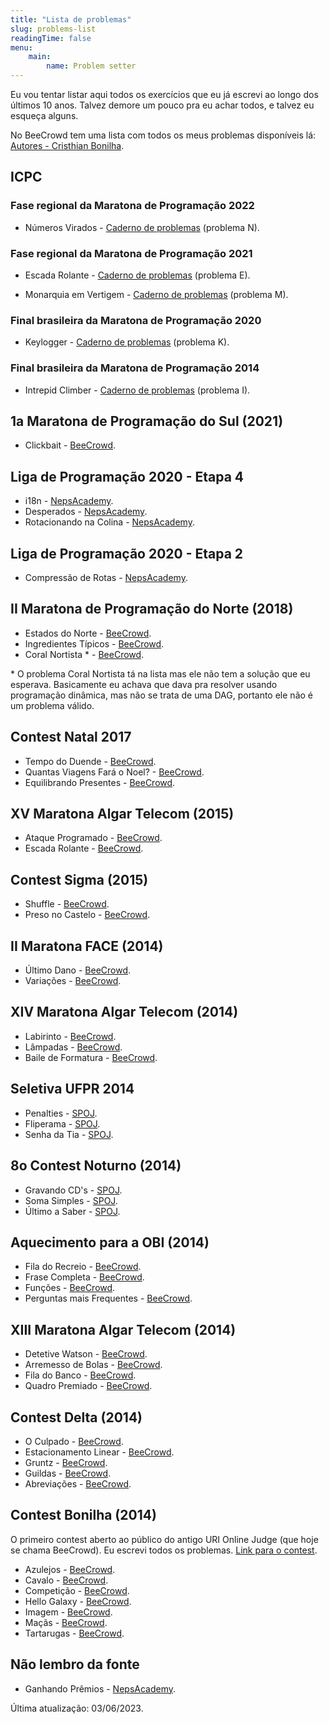 ```yaml
---
title: "Lista de problemas"
slug: problems-list
readingTime: false
menu:
    main:
        name: Problem setter
---
```


Eu vou tentar listar aqui todos os exercícios que eu já escrevi ao longo dos últimos 10 anos.
Talvez demore um pouco pra eu achar todos, e talvez eu esqueça alguns.

No BeeCrowd tem uma lista com todos os meus problemas disponíveis lá:
[Autores - Cristhian Bonilha](https://www.beecrowd.com.br/judge/pt/problems/author/22).

## ICPC

### Fase regional da Maratona de Programação 2022

* Números Virados - [Caderno de problemas](http://maratona.sbc.org.br/hist/2022/primfase22/reports/problems/maratona.pdf) (problema N).

### Fase regional da Maratona de Programação 2021

* Escada Rolante - [Caderno de problemas](http://maratona.sbc.org.br/hist/2021/primeira-fase/maratona.pdf) (problema E).

* Monarquia em Vertigem - [Caderno de problemas](http://maratona.sbc.org.br/hist/2021/primeira-fase/maratona.pdf) (problema M).

### Final brasileira da Maratona de Programação 2020

* Keylogger - [Caderno de problemas](http://maratona.sbc.org.br/hist/2020/final20/resultados/contest/pdfs/contest.pdf) (problema K).

### Final brasileira da Maratona de Programação 2014

* Intrepid Climber - [Caderno de problemas](http://maratona.sbc.org.br/hist/2014/resultados14/icpcla2014/contest_onesided.pdf) (problema I).


## 1a Maratona de Programação do Sul (2021)

* Clickbait - [BeeCrowd](https://www.beecrowd.com.br/judge/pt/problems/view/3351).


## Liga de Programação 2020 - Etapa 4

* i18n - [NepsAcademy](https://neps.academy/br/exercise/898).
* Desperados - [NepsAcademy](https://neps.academy/br/exercise/899).
* Rotacionando na Colina - [NepsAcademy](https://neps.academy/br/exercise/999).


## Liga de Programação 2020 - Etapa 2

* Compressão de Rotas - [NepsAcademy](https://neps.academy/br/exercise/762).


## II Maratona de Programação do Norte (2018)

* Estados do Norte - [BeeCrowd](https://www.beecrowd.com.br/judge/pt/problems/view/2803).
* Ingredientes Típicos - [BeeCrowd](https://www.beecrowd.com.br/judge/pt/problems/view/2806).
* Coral Nortista \* - [BeeCrowd](https://www.beecrowd.com.br/judge/pt/problems/view/2799).

\* O problema Coral Nortista tá na lista mas ele não tem a solução que eu esperava. Basicamente
eu achava que dava pra resolver usando programação dinâmica, mas não se trata de uma DAG,
portanto ele não é um problema válido.


## Contest Natal 2017

* Tempo do Duende - [BeeCrowd](https://www.beecrowd.com.br/judge/pt/problems/view/2717).
* Quantas Viagens Fará o Noel? - [BeeCrowd](https://www.beecrowd.com.br/judge/pt/problems/view/2719).
* Equilibrando Presentes - [BeeCrowd](https://www.beecrowd.com.br/judge/pt/problems/view/2723).


## XV Maratona Algar Telecom (2015)

* Ataque Programado - [BeeCrowd](https://www.beecrowd.com.br/judge/pt/problems/view/1792).
* Escada Rolante - [BeeCrowd](https://www.beecrowd.com.br/judge/pt/problems/view/1793).


## Contest Sigma (2015)

* Shuffle - [BeeCrowd](https://www.beecrowd.com.br/judge/pt/problems/view/1770).
* Preso no Castelo - [BeeCrowd](https://www.beecrowd.com.br/judge/pt/problems/view/1773).


## II Maratona FACE (2014)

* Último Dano - [BeeCrowd](https://www.beecrowd.com.br/judge/pt/problems/view/1627).
* Variações - [BeeCrowd](https://www.beecrowd.com.br/judge/pt/problems/view/1632).


## XIV Maratona Algar Telecom (2014)

* Labirinto - [BeeCrowd](https://www.beecrowd.com.br/judge/pt/problems/view/1621).
* Lâmpadas - [BeeCrowd](https://www.beecrowd.com.br/judge/pt/problems/view/1622).
* Baile de Formatura - [BeeCrowd](https://www.beecrowd.com.br/judge/pt/problems/view/1616).


## Seletiva UFPR 2014

* Penalties - [SPOJ](https://br.spoj.com/problems/PENALTIE/).
* Fliperama - [SPOJ](https://br.spoj.com/problems/FLIPERA2/).
* Senha da Tia - [SPOJ](https://br.spoj.com/problems/SENHATIA/).


## 8o Contest Noturno (2014)

* Gravando CD's - [SPOJ](https://br.spoj.com/problems/GRAVACD/).
* Soma Simples - [SPOJ](https://br.spoj.com/problems/SOMASI/).
* Último a Saber - [SPOJ](https://br.spoj.com/problems/ULTIMO/).


## Aquecimento para a OBI (2014)

* Fila do Recreio - [BeeCrowd](https://www.beecrowd.com.br/judge/pt/problems/view/1548).
* Frase Completa - [BeeCrowd](https://www.beecrowd.com.br/judge/pt/problems/view/1551).
* Funções - [BeeCrowd](https://www.beecrowd.com.br/judge/pt/problems/view/1555).
* Perguntas mais Frequentes - [BeeCrowd](https://www.beecrowd.com.br/judge/pt/problems/view/1553).


## XIII Maratona Algar Telecom (2014)

* Detetive Watson - [BeeCrowd](https://www.beecrowd.com.br/judge/pt/problems/view/1533).
* Arremesso de Bolas - [BeeCrowd](https://www.beecrowd.com.br/judge/pt/problems/view/1532).
* Fila do Banco - [BeeCrowd](https://www.beecrowd.com.br/judge/pt/problems/view/1537).
* Quadro Premiado - [BeeCrowd](https://www.beecrowd.com.br/judge/pt/problems/view/1543).


## Contest Delta (2014)

* O Culpado - [BeeCrowd](https://www.beecrowd.com.br/judge/pt/problems/view/1521).
* Estacionamento Linear - [BeeCrowd](https://www.beecrowd.com.br/judge/pt/problems/view/1523).
* Gruntz - [BeeCrowd](https://www.beecrowd.com.br/judge/pt/problems/view/1525).
* Guildas - [BeeCrowd](https://www.beecrowd.com.br/judge/pt/problems/view/1527).
* Abreviações - [BeeCrowd](https://www.beecrowd.com.br/judge/pt/problems/view/1519).


## Contest Bonilha (2014)

O primeiro contest aberto ao público do antigo URI Online Judge (que hoje se chama BeeCrowd).
Eu escrevi todos os problemas. [Link para o contest](https://www.beecrowd.com.br/judge/pt/contests/view/4).

* Azulejos - [BeeCrowd](https://www.beecrowd.com.br/judge/pt/problems/view/1512).
* Cavalo - [BeeCrowd](https://www.beecrowd.com.br/judge/pt/problems/view/1513).
* Competição - [BeeCrowd](https://www.beecrowd.com.br/judge/pt/problems/view/1514).
* Hello Galaxy - [BeeCrowd](https://www.beecrowd.com.br/judge/pt/problems/view/1515).
* Imagem - [BeeCrowd](https://www.beecrowd.com.br/judge/pt/problems/view/1516).
* Maçãs - [BeeCrowd](https://www.beecrowd.com.br/judge/pt/problems/view/1517).
* Tartarugas - [BeeCrowd](https://www.beecrowd.com.br/judge/pt/problems/view/1518).


## Não lembro da fonte

* Ganhando Prêmios - [NepsAcademy](https://neps.academy/br/exercise/1357).


Última atualização: 03/06/2023.

